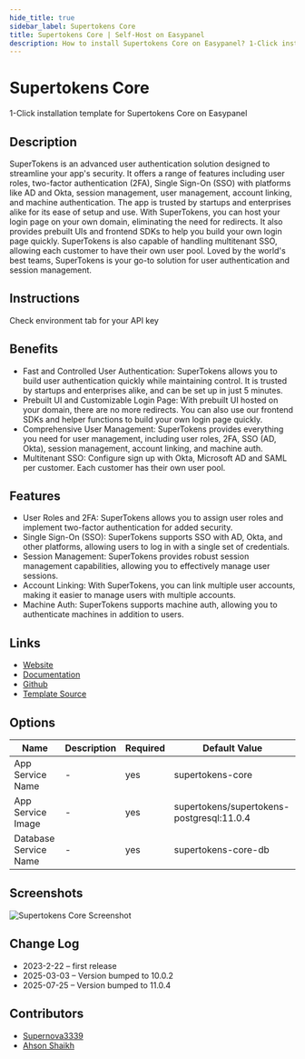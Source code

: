 ```yaml
---
hide_title: true
sidebar_label: Supertokens Core
title: Supertokens Core | Self-Host on Easypanel
description: How to install Supertokens Core on Easypanel? 1-Click installation template for Supertokens Core on Easypanel
---
```


<!-- generated -->

# Supertokens Core

1-Click installation template for Supertokens Core on Easypanel

## Description

SuperTokens is an advanced user authentication solution designed to streamline your app&#39;s security. It offers a range of features including user roles, two-factor authentication (2FA), Single Sign-On (SSO) with platforms like AD and Okta, session management, user management, account linking, and machine authentication. The app is trusted by startups and enterprises alike for its ease of setup and use. With SuperTokens, you can host your login page on your own domain, eliminating the need for redirects. It also provides prebuilt UIs and frontend SDKs to help you build your own login page quickly. SuperTokens is also capable of handling multitenant SSO, allowing each customer to have their own user pool. Loved by the world&#39;s best teams, SuperTokens is your go-to solution for user authentication and session management.

## Instructions

Check environment tab for your API key

## Benefits

- Fast and Controlled User Authentication: SuperTokens allows you to build user authentication quickly while maintaining control. It is trusted by startups and enterprises alike, and can be set up in just 5 minutes.
- Prebuilt UI and Customizable Login Page: With prebuilt UI hosted on your domain, there are no more redirects. You can also use our frontend SDKs and helper functions to build your own login page quickly.
- Comprehensive User Management: SuperTokens provides everything you need for user management, including user roles, 2FA, SSO (AD, Okta), session management, account linking, and machine auth.
- Multitenant SSO: Configure sign up with Okta, Microsoft AD and SAML per customer. Each customer has their own user pool.

## Features

- User Roles and 2FA: SuperTokens allows you to assign user roles and implement two-factor authentication for added security.
- Single Sign-On (SSO): SuperTokens supports SSO with AD, Okta, and other platforms, allowing users to log in with a single set of credentials.
- Session Management: SuperTokens provides robust session management capabilities, allowing you to effectively manage user sessions.
- Account Linking: With SuperTokens, you can link multiple user accounts, making it easier to manage users with multiple accounts.
- Machine Auth: SuperTokens supports machine auth, allowing you to authenticate machines in addition to users.

## Links

- [Website](https://supertokens.com/)
- [Documentation](https://supertokens.com/docs)
- [Github](https://github.com/supertokens)
- [Template Source](https://github.com/easypanel-io/templates/tree/main/templates/supertokens-core)

## Options

Name | Description | Required | Default Value
-|-|-|-
App Service Name | - | yes | supertokens-core
App Service Image | - | yes | supertokens/supertokens-postgresql:11.0.4
Database Service Name | - | yes | supertokens-core-db

## Screenshots

![Supertokens Core Screenshot](./assets/screenshot.png)

## Change Log

- 2023-2-22 – first release
- 2025-03-03 – Version bumped to 10.0.2
- 2025-07-25 – Version bumped to 11.0.4

## Contributors

- [Supernova3339](https://github.com/Supernova3339)
- [Ahson Shaikh](https://github.com/Ahson-Shaikh)
